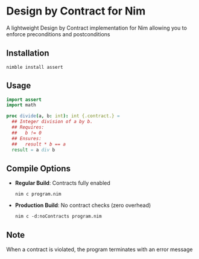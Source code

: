# Design by Contract for Nim

A lightweight Design by Contract implementation for Nim allowing you to enforce preconditions and postconditions

## Installation

```
nimble install assert
```

## Usage

```nim
import assert
import math

proc divide(a, b: int): int {.contract.} =
  ## Integer division of a by b.
  ## Requires:
  ##   b != 0
  ## Ensures:
  ##   result * b == a
  result = a div b
```

## Compile Options

- **Regular Build**: Contracts fully enabled
  ```
  nim c program.nim
  ```

- **Production Build**: No contract checks (zero overhead)
  ```
  nim c -d:noContracts program.nim
  ```

## Note

When a contract is violated, the program terminates with an error message
